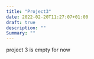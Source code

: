 ```yaml
---
title: "Project3"
date: 2022-02-20T11:27:07+01:00
draft: true
description: ""
Summary: ""
---
```


project 3 is empty for now
